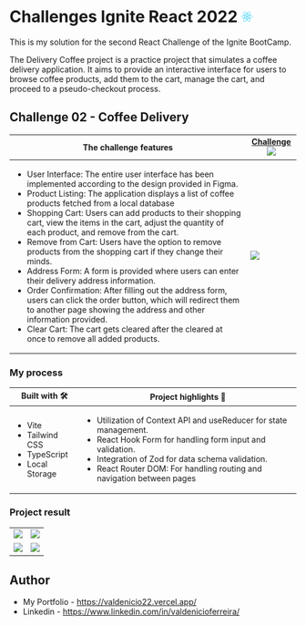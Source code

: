 # Challenges Ignite React 2022 <img width="20" height="20" src="https://raw.githubusercontent.com/devicons/devicon/master/icons/react/react-original.svg" />

<p>This is my solution for the second React Challenge of the Ignite BootCamp.</p>
<p>The Delivery Coffee project is a practice project that simulates a coffee delivery application. It aims to provide an interactive interface for users to browse coffee products, add them to the cart, manage the cart, and proceed to a pseudo-checkout process.</p>

## Challenge 02 - Coffee Delivery

<table>
 <thead>
  <tr>
   <th>
    The challenge features
   </th>
   <th>
    <a href="https://www.figma.com/file/5yT9ZzZmRQRS4yivGGB3pl/Coffee-Delivery/duplicate" target="_blank"> 
     Challenge <img src="https://github.com/valdenicio22/coffee-delivery/assets/40251933/4fe40cdc-a292-4893-b13e-6b2286e0234d">
    </a>
   </th>
  </tr>
 </thead>
 <tbody>
  <tr>
   <td>
    <ul>
     <li>User Interface: The entire user interface has been implemented according to the design provided in Figma.</li>
     <li>Product Listing: The application displays a list of coffee products fetched from a local database</li>
      <li>Shopping Cart: Users can add products to their shopping cart, view the items in the cart, adjust the quantity of each product, and remove from the cart.</li>
     <li>Remove from Cart: Users have the option to remove products from the shopping cart if they change their minds.</li>
     <li>Address Form: A form is provided where users can enter their delivery address information.</li>
     <li>Order Confirmation: After filling out the address form, users can click the order button, which will redirect them to another page showing the address and other information provided.</li>
     <li>Clear Cart: The cart gets cleared after the  cleared at once to remove all added products.</li>
</ul>
   </td>
   <td>
    <img src="https://github.com/valdenicio22/coffee-delivery/assets/40251933/3d0e2111-fc28-4b64-a1b8-0a72a5f42255" />
   </td>
  </tr>
  
 </tbody>
</table>

### My process

<table>
 <thead>
  <tr>
   <th>Built with 🛠️</th>
   <th>Project highlights 🚀</th>
  </tr>
 </thead>
 <tbody>
  <tr>
   
   <td>
    <ul>
  <li>Vite</li>
  <li>Tailwind CSS </li>
  <li>TypeScript</li>
  <li>Local Storage</li>
</ul>
   </td>

   <td>
    <ul>
 <li>Utilization of Context API and useReducer for state management.</li>
 <li>React Hook Form for handling form input and validation.</li>
 <li>Integration of Zod for data schema validation.</li>
     <li>React Router DOM: For handling routing and navigation between pages</li>
</ul>
   </td>
  </tr>
 </tbody>
</table>

### Project result

<table>
  <body>
   <tr>
     <td>
     <img src='https://github.com/valdenicio22/coffee-delivery/assets/40251933/2ef68543-0c51-490e-8c5c-7b99aa9d10f9' />
    </td>
     <td>
     <img src='https://github.com/valdenicio22/coffee-delivery/assets/40251933/76871e6b-2295-4c3e-8bfb-daadb4934d36' />
    </td>
   </tr>
   <tr>
    <td>
     <img src='https://github.com/valdenicio22/coffee-delivery/assets/40251933/40ecc283-f722-42f0-a0e8-7f0901e2f38f' />
    </td>
     <td>
     <img src='https://github.com/valdenicio22/coffee-delivery/assets/40251933/42c12027-cc7a-48ec-b9c1-2e858e54eb22' />
    </td>
   </tr>
  </body>
</table>

## Author

- My Portfolio - https://valdenicio22.vercel.app/
- Linkedin - https://www.linkedin.com/in/valdenicioferreira/

